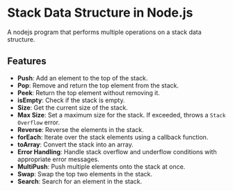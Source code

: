 # Stack Data Structure in Node.js

A nodejs program that performs multiple operations on a stack data structure.

## Features

- **Push**: Add an element to the top of the stack.
- **Pop**: Remove and return the top element from the stack.
- **Peek**: Return the top element without removing it.
- **isEmpty**: Check if the stack is empty.
- **Size**: Get the current size of the stack.
- **Max Size**: Set a maximum size for the stack. If exceeded, throws a `Stack Overflow` error.
- **Reverse**: Reverse the elements in the stack.
- **forEach**: Iterate over the stack elements using a callback function.
- **toArray**: Convert the stack into an array.
- **Error Handling**: Handle stack overflow and underflow conditions with appropriate error messages.
- **MultiPush**: Push multiple elements onto the stack at once.
- **Swap**: Swap the top two elements in the stack.
- **Search**: Search for an element in the stack.


